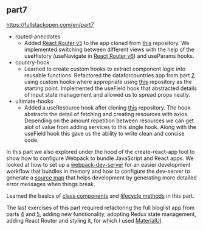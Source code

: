 ## part7
https://fullstackopen.com/en/part7

- routed-anecdotes
  - Added [React Router v5](https://v5.reactrouter.com/web/guides/quick-start) to the app cloned from [this](https://github.com/fullstack-hy/routed-anecdotes) repository. We implemented switching between different views with the help of the useHistory (useNavigate in [React Router v6](https://reactrouter.com/)) and useParams hooks.
- country-hook
  - Learned to create custom hooks to extract component logic into reusable functions. Refactored the dataforcountries app from part [2](https://github.com/jamessl154/fullstackopen/tree/main/part2) using custom hooks where appropriate using [this](https://github.com/fullstack-hy/country-hook) repository as the starting point. Implemented the useField hook that abstracted details of input state management and allowed us to spread props neatly.
- ultimate-hooks
  - Added a useResource hook after cloning [this](https://github.com/FullStack-HY/ultimate-hooks/blob/main/src/App.js) repository. The hook abstracts the detail of fetching and creating resources with axios. Depending on the amount repetition between resources we can get alot of value from adding services to this single hook. Along with the useField hook this gave us the ability to write clean and concise code.

In this part we also explored under the hood of the create-react-app tool to show how to configure Webpack to bundle JavaScript and React apps. We looked at how to set up a [webpack-dev-server](https://webpack.js.org/guides/development/#using-webpack-dev-server) for an easier development workflow that bundles in memory and how to configure the dev-server to generate a [source map](https://webpack.js.org/configuration/devtool/) that helps development by generating more detailed error messages when things break.

Learned the basics of [class components](https://reactjs.org/docs/react-component.html) and [lifecycle methods](https://reactjs.org/docs/state-and-lifecycle.html#adding-lifecycle-methods-to-a-class) in this part.

The last exercises of this part required refactoring the full bloglist app from parts [4](https://github.com/jamessl154/fullstackopen/tree/main/part4) and [5](https://github.com/jamessl154/fullstackopen/tree/main/part5), adding new functionality, adopting Redux state management, adding React Router and styling it, for which I used [MaterialUI](https://mui.com/).